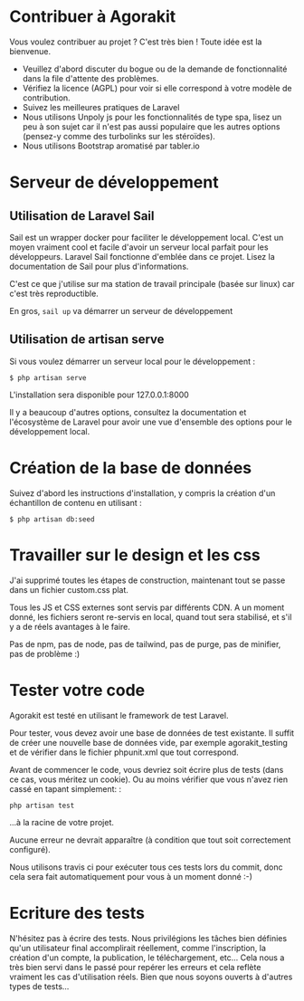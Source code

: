 # Contribuer à Agorakit

Vous voulez contribuer au projet ? C'est très bien ! Toute idée est la bienvenue.

- Veuillez d'abord discuter du bogue ou de la demande de fonctionnalité dans la file d'attente des problèmes.
- Vérifiez la licence (AGPL) pour voir si elle correspond à votre modèle de contribution.
- Suivez les meilleures pratiques de Laravel
- Nous utilisons Unpoly js pour les fonctionnalités de type spa, lisez un peu à son sujet car il n'est pas aussi populaire que les autres options (pensez-y comme des turbolinks sur les stéroïdes).
- Nous utilisons Bootstrap aromatisé par tabler.io


# Serveur de développement

## Utilisation de Laravel Sail
Sail est un wrapper docker pour faciliter le développement local. C'est un moyen vraiment cool et facile d'avoir un serveur local parfait pour les développeurs.
Laravel Sail fonctionne d'emblée dans ce projet. Lisez la documentation de Sail pour plus d'informations.

C'est ce que j'utilise sur ma station de travail principale (basée sur linux) car c'est très reproductible.

En gros, `sail up` va démarrer un serveur de développement


## Utilisation de artisan serve

Si vous voulez démarrer un serveur local pour le développement :

    $ php artisan serve

L'installation sera disponible pour 127.0.0.1:8000

Il y a beaucoup d'autres options, consultez la documentation et l'écosystème de Laravel pour avoir une vue d'ensemble des options pour le développement local.

# Création de la base de données
Suivez d'abord les instructions d'installation, y compris la création d'un échantillon de contenu en utilisant :

    $ php artisan db:seed


# Travailler sur le design et les css

J'ai supprimé toutes les étapes de construction, maintenant tout se passe dans un fichier custom.css plat.

Tous les JS et CSS externes sont servis par différents CDN. A un moment donné, les fichiers seront re-servis en local, quand tout sera stabilisé, et s'il y a de réels avantages à le faire.

Pas de npm, pas de node, pas de tailwind, pas de purge, pas de minifier, pas de problème :)


# Tester votre code

Agorakit est testé en utilisant le framework de test Laravel.

Pour tester, vous devez avoir une base de données de test existante. Il suffit de créer une nouvelle base de données vide, par exemple agorakit_testing et de vérifier dans le fichier phpunit.xml que tout correspond.

Avant de commencer le code, vous devriez soit écrire plus de tests (dans ce cas, vous méritez un cookie). Ou au moins vérifier que vous n'avez rien cassé en tapant simplement: :

    php artisan test

...à la racine de votre projet.

Aucune erreur ne devrait apparaître (à condition que tout soit correctement configuré).

Nous utilisons travis ci pour exécuter tous ces tests lors du commit, donc cela sera fait automatiquement pour vous à un moment donné :-)

# Ecriture des tests

N'hésitez pas à écrire des tests. Nous privilégions les tâches bien définies qu'un utilisateur final accomplirait réellement, comme l'inscription, la création d'un compte, la publication, le téléchargement, etc... Cela nous a très bien servi dans le passé pour repérer les erreurs et cela reflète vraiment les cas d'utilisation réels. Bien que nous soyons ouverts à d'autres types de tests...
